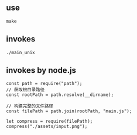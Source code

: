 ## use

```
make
```

## invokes

```
./main_unix
```

## invokes by node.js

```
const path = require("path");
// 获取根目录路径
const rootPath = path.resolve(__dirname);

// 构建完整的文件路径
const filePath = path.join(rootPath, "main.js");

let compress = require(filePath);
compress("./assets/input.png");
```
